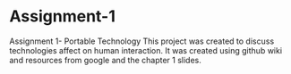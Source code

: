 # Assignment-1
Assignment 1- Portable Technology
This project was created to discuss technologies affect on human interaction. It was created using github wiki and resources from google and the chapter 1 slides. 
